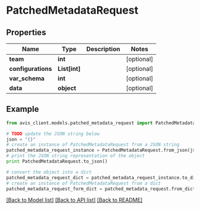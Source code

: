 # PatchedMetadataRequest


## Properties

Name | Type | Description | Notes
------------ | ------------- | ------------- | -------------
**team** | **int** |  | [optional] 
**configurations** | **List[int]** |  | [optional] 
**var_schema** | **int** |  | [optional] 
**data** | **object** |  | [optional] 

## Example

```python
from avis_client.models.patched_metadata_request import PatchedMetadataRequest

# TODO update the JSON string below
json = "{}"
# create an instance of PatchedMetadataRequest from a JSON string
patched_metadata_request_instance = PatchedMetadataRequest.from_json(json)
# print the JSON string representation of the object
print PatchedMetadataRequest.to_json()

# convert the object into a dict
patched_metadata_request_dict = patched_metadata_request_instance.to_dict()
# create an instance of PatchedMetadataRequest from a dict
patched_metadata_request_form_dict = patched_metadata_request.from_dict(patched_metadata_request_dict)
```
[[Back to Model list]](../README.md#documentation-for-models) [[Back to API list]](../README.md#documentation-for-api-endpoints) [[Back to README]](../README.md)


